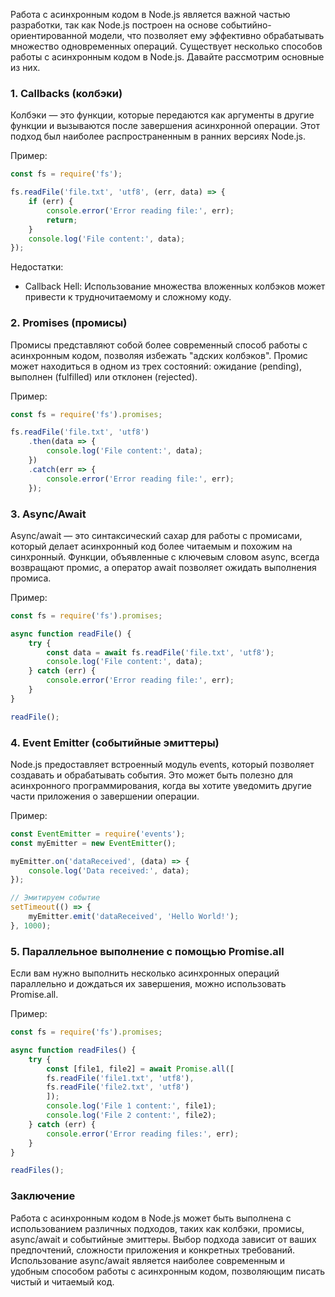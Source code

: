 Работа с асинхронным кодом в Node.js является важной частью разработки, так как Node.js построен на основе событийно-ориентированной модели, что позволяет ему эффективно обрабатывать множество одновременных операций. Существует несколько способов работы с асинхронным кодом в Node.js. Давайте рассмотрим основные из них.

### 1. Callbacks (колбэки)

Колбэки — это функции, которые передаются как аргументы в другие функции и вызываются после завершения асинхронной операции. Этот подход был наиболее распространенным в ранних версиях Node.js.

Пример:
```javascript
const fs = require('fs');

fs.readFile('file.txt', 'utf8', (err, data) => {
    if (err) {
        console.error('Error reading file:', err);
        return;
    }
    console.log('File content:', data);
});
```



Недостатки:
- Callback Hell: Использование множества вложенных колбэков может привести к трудночитаемому и сложному коду.

### 2. Promises (промисы)

Промисы представляют собой более современный способ работы с асинхронным кодом, позволяя избежать "адских колбэков". Промис может находиться в одном из трех состояний: ожидание (pending), выполнен (fulfilled) или отклонен (rejected).

Пример:
```javascript
const fs = require('fs').promises;

fs.readFile('file.txt', 'utf8')
    .then(data => {
        console.log('File content:', data);
    })
    .catch(err => {
        console.error('Error reading file:', err);
    });
```



### 3. Async/Await

Async/await — это синтаксический сахар для работы с промисами, который делает асинхронный код более читаемым и похожим на синхронный. Функции, объявленные с ключевым словом async, всегда возвращают промис, а оператор await позволяет ожидать выполнения промиса.

Пример:
```javascript
const fs = require('fs').promises;

async function readFile() {
    try {
        const data = await fs.readFile('file.txt', 'utf8');
        console.log('File content:', data);
    } catch (err) {
        console.error('Error reading file:', err);
    }
}

readFile();
```



### 4. Event Emitter (событийные эмиттеры)

Node.js предоставляет встроенный модуль events, который позволяет создавать и обрабатывать события. Это может быть полезно для асинхронного программирования, когда вы хотите уведомить другие части приложения о завершении операции.

Пример:
```javascript
const EventEmitter = require('events');
const myEmitter = new EventEmitter();

myEmitter.on('dataReceived', (data) => {
    console.log('Data received:', data);
});

// Эмитируем событие
setTimeout(() => {
    myEmitter.emit('dataReceived', 'Hello World!');
}, 1000);
```



### 5. Параллельное выполнение с помощью Promise.all

Если вам нужно выполнить несколько асинхронных операций параллельно и дождаться их завершения, можно использовать Promise.all.

Пример:
```javascript
const fs = require('fs').promises;

async function readFiles() {
    try {
        const [file1, file2] = await Promise.all([
        fs.readFile('file1.txt', 'utf8'),
        fs.readFile('file2.txt', 'utf8')
        ]);
        console.log('File 1 content:', file1);
        console.log('File 2 content:', file2);
    } catch (err) {
        console.error('Error reading files:', err);
    }
}

readFiles();
```



### Заключение

Работа с асинхронным кодом в Node.js может быть выполнена с использованием различных подходов, таких как колбэки, промисы, async/await и событийные эмиттеры. Выбор подхода зависит от ваших предпочтений, сложности приложения и конкретных требований. Использование async/await является наиболее современным и удобным способом работы с асинхронным кодом, позволяющим писать чистый и читаемый код.